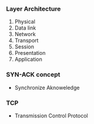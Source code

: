 ### Layer Architecture

1. Physical
2. Data link
3. Network
4. Transport
5. Session
6. Presentation
7. Application

### SYN-ACK concept
- Synchronize Aknoweledge

### TCP
- Transmission Control Protocol

